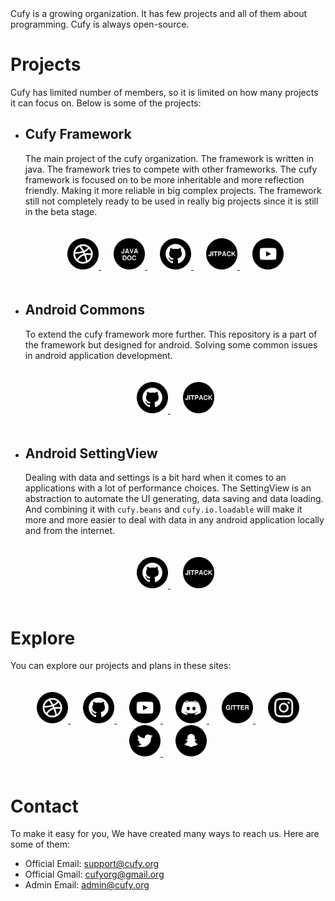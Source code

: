 <html lang="en">
    <head>
        <title>Cufy</title>
        <script>
            window.onload = function() {
              let link = top.document.createElement("link");
              link.type = "image/*";
              link.rel = "icon";
              link.href = "cufy.png";
              top.document.getElementsByTagName("head")[0].appendChild(link);
            };
        </script>
        <style>
            .lollipop {
                padding: 20px;
            }
            .candy {
                margin: 10px;
            }
        </style>
    </head>
</html> 
Cufy is a growing organization. It has few projects and all of them
about programming. Cufy is always open-source.

# Projects
Cufy has limited number of members, so it is limited on how many projects
it can focus on. Below is some of the projects:

-   ## Cufy Framework
    The main project of the cufy organization. The framework is written in java.
    The framework tries to compete with other frameworks. The cufy framework is
    focused on to be more inheritable and more reflection friendly. Making it 
    more reliable in big complex projects. The framework still not completely
    ready to be used in really big projects since it is still in the beta stage.
    
    <p align="center" class="lollipop">
        <a class="candy" href="https://framework.cufy.org">
            <img alt="Website" src="icon/web.png" width="50" height="50">
        </a>
        <a class="candy" href="https://framework.cufy.org/docs">
            <img alt="Javadoc" src="icon/javadoc.png" width="50" height="50">
        </a>
        <a class="candy" href="https://github.com/cufyorg/framework">
            <img alt="Github" src="icon/github.png" width="50" height="50">
        </a>
        <a class="candy" href="https://jitpack.io/#org.cufy/framework">
            <img alt="Jitpack" src="icon/jitpack.png" width="50" height="50">
        </a>
        <a class="candy" href="https://youtube.com/playlist?list=PL4GvMdlkZJ6Y1SkrorANkRHArohilF2Ye">
            <img alt="Youtube" src="icon/youtube.png" width="50" height="50">
        </a>
    </p>

-   ## Android Commons
    To extend the cufy framework more further. This repository is a part of the
    framework but designed for android. Solving some common issues in android
    application development.
    
    <p align="center" class="lollipop">
        <a class="candy" href="https://github.com/cufyorg/android-commons">
            <img alt="Github" src="icon/github.png" width="50" height="50">
        </a>
        <a class="candy" href="https://jitpack.io/#org.cufy/android-commons">
            <img alt="Jitpack" src="icon/jitpack.png" width="50" height="50">
        </a>
    </p>

-   ## Android SettingView
    Dealing with data and settings is a bit hard when it comes to an applications
    with a lot of performance choices. The SettingView is an abstraction to
    automate the UI generating, data saving and data loading. And combining
    it with `cufy.beans` and `cufy.io.loadable` will make it more and more easier
    to deal with data in any android application locally and from the internet.
    
    <p align="center" class="lollipop">
        <a class="candy" href="https://github.com/cufyorg/android-settingview">
            <img alt="Github" src="icon/github.png" width="50" height="50">
        </a>
        <a class="candy" href="https://jitpack.io/#org.cufy/android-settingview">
            <img alt="Jitpack" src="icon/jitpack.png" width="50" height="50">
        </a>
    </p>

# Explore
You can explore our projects and plans in these sites:

<p align="center" class="lollipop">
    <a class="candy" href="https://cufy.org">
        <img alt="Website" src="icon/web.png" width="50" height="50">
    </a>
    <a class="candy" href="https://github.com/cufyorg">
        <img alt="Github" src="icon/github.png" width="50" height="50">
    </a>
    <a class="candy" href="https://youtube.com/channel/UCQrEzyMcfnvfNG6irFRBePg">
        <img alt="Youtube" src="icon/youtube.png" width="50" height="50">
    </a>
    <a class="candy" href="https://discord.gg/ASAGGy7">
        <img alt="Discord" src="icon/discord.png" width="50" height="50">
    </a>
    <a class="candy" href="https://gitter.im/cufyorg/community">
        <img alt="Gitter" src="icon/gitter.png" width="50" height="50">
    </a>
    <a class="candy" href="https://instagram.com/cufyorg">
        <img alt="Instagram" src="icon/instagram.png" width="50" height="50">
    </a>
    <a class="candy" href="https://twitter.com/cufyorg">
        <img alt="Twitter" src="icon/twitter.png" width="50" height="50">
    </a>
    <a class="candy" href="https://snapchat.com/add/cufyorg">
        <img alt="Snapchat" src="icon/snapchat.png" width="50" height="50">
    </a>
</p>

# Contact
To make it easy for you, We have created many ways to reach us. Here are some of them:

-   Official Email: support@cufy.org
-   Official Gmail: cufyorg@gmail.org
-   Admin Email:    admin@cufy.org
